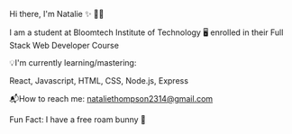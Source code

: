 Hi there, I'm Natalie ✨ 👋🏻



I am a student at Bloomtech Institute of Technology 🖥️ enrolled in their
Full Stack Web Developer Course


💡I'm currently learning/mastering:

React,
Javascript,
HTML,
CSS,
Node.js,
Express

📬How to reach me: nataliethompson2314@gmail.com

Fun Fact: I have a free roam bunny 🐰 
